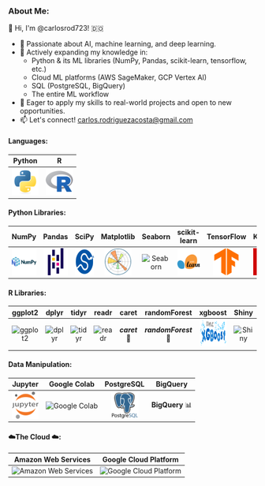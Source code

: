 ### About Me:

👋 Hi, I'm @carlosrod723! 🇩🇴

- 🤖 Passionate about AI, machine learning, and deep learning. 
- 🌱 Actively expanding my knowledge in:
    * Python & its ML libraries (NumPy, Pandas, scikit-learn, tensorflow, etc.)
    * Cloud ML platforms (AWS SageMaker, GCP Vertex AI)
    * SQL (PostgreSQL, BigQuery)
    * The entire ML workflow
- 💼 Eager to apply my skills to real-world projects and open to new opportunities.
- 📫 Let's connect! carlos.rodriguezacosta@gmail.com

#### Languages:
| Python | R |
|:------:|:------:|
| <img src="https://github.com/devicons/devicon/blob/master/icons/python/python-original.svg" title="Python" alt="Python" width="55" height="55"/> | <img src="https://github.com/devicons/devicon/blob/master/icons/r/r-original.svg" title="R" alt="R" width="55" height="55"/> |


#### Python Libraries:
| NumPy | Pandas | SciPy | Matplotlib | Seaborn | scikit-learn | TensorFlow | Keras | Statsmodels | PyTorch |
|:-----:|:------:|:-----:|:----------:|:-------:|:------------:|:----------:|:-----:|:-----------:|:-------:|
| <img src="https://github.com/devicons/devicon/blob/master/icons/numpy/numpy-original-wordmark.svg" title="NumPy" alt="NumPy" width="55" height="55"/> | <img src="https://github.com/devicons/devicon/blob/master/icons/pandas/pandas-original.svg" title="Pandas" alt="Pandas" width="55" height="55"/> | <img src="https://github.com/scipy/scipy/raw/main/doc/source/_static/logo.svg" title="SciPy" alt="SciPy" width="55" height="55"/> | <img src="https://github.com/devicons/devicon/blob/master/icons/matplotlib/matplotlib-original.svg" title="Matplotlib" alt="Matplotlib" width="55" height="55"/> | <img src="https://raw.githubusercontent.com/gilbarbara/logos/master/logos/seaborn.svg" title="Seaborn" alt="Seaborn" width="55" height="55"/> | <img src="https://github.com/devicons/devicon/blob/master/icons/scikitlearn/scikitlearn-original.svg" title="scikit-learn" alt="scikit-learn" width="55" height="55"/> | <img src="https://github.com/devicons/devicon/blob/master/icons/tensorflow/tensorflow-original.svg" title="TensorFlow" alt="TensorFlow" width="55" height="55"/> | <img src="https://github.com/devicons/devicon/blob/master/icons/keras/keras-original.svg" title="Keras" alt="Keras" width="55" height="55"/> | <img src="https://www.statsmodels.org/stable/_images/statsmodels-logo-v2-horizontal.svg" title="Statsmodels" alt="Statsmodels" width="100" height="55"/> | <img src="https://github.com/devicons/devicon/blob/master/icons/pytorch/pytorch-original.svg" title="PyTorch" alt="PyTorch" width="55" height="55"/> |


#### R Libraries:
| ggplot2 | dplyr | tidyr | readr | caret | randomForest | xgboost | Shiny |
|:-------:|:-----:|:-----:|:-----:|:-----:|:------------:|:-------:|:-----:|
| <img src="https://www.rstudio.com/wp-content/uploads/2014/04/ggplot2.png" title="ggplot2" alt="ggplot2" width="55" height="55"/> | <img src="https://dplyr.tidyverse.org/logo.png" title="dplyr" alt="dplyr" width="55" height="55"/> | <img src="https://tidyr.tidyverse.org/logo.png" title="tidyr" alt="tidyr" width="55" height="55"/> | <img src="https://readr.tidyverse.org/logo.png" title="readr" alt="readr" width="55" height="55"/> | **_caret_** 🌟 | **_randomForest_** 🌲 | <img src="https://raw.githubusercontent.com/dmlc/dmlc.github.io/master/img/logo-m/xgboost.png" title="xgboost" alt="xgboost" width="55" height="55"/> | <img src="https://www.rstudio.com/wp-content/uploads/2014/04/shiny.png" title="Shiny" alt="Shiny" width="55" height="55"/> |

#### Data Manipulation:
| Jupyter | Google Colab | PostgreSQL | BigQuery |
|:-------:|:------------:|:----------:|:--------:|
| <img src="https://github.com/devicons/devicon/blob/master/icons/jupyter/jupyter-original-wordmark.svg" title="Jupyter" alt="Jupyter" width="55" height="55"/> | <img src="https://colab.research.google.com/img/colab_favicon_256px.png" title="Google Colab" alt="Google Colab" width="55" height="55"/> | <img src="https://github.com/devicons/devicon/blob/master/icons/postgresql/postgresql-original-wordmark.svg" title="PostgreSQL" alt="PostgreSQL" width="55" height="55"/> | **BigQuery** 📊 |

#### ☁️The Cloud ☁️:
| Amazon Web Services | Google Cloud Platform |
|:-------------------:|:---------------------:|
| <img src="https://a0.awsstatic.com/libra-css/images/logos/aws_logo_smile_1200x630.png" title="Amazon Web Services" alt="Amazon Web Services" width="100" height="60"/> | <img src="https://cloud.google.com/_static/cloud/images/social-icon-google-cloud-1200-630.png" title="Google Cloud Platform" alt="Google Cloud Platform" width="100" height="60"/> |



<!---
carlosrod723/carlosrod723 is a ✨ special ✨ repository because its `README.md` (this file) appears on your GitHub profile.
You can click the Preview link to take a look at your changes.
--->
